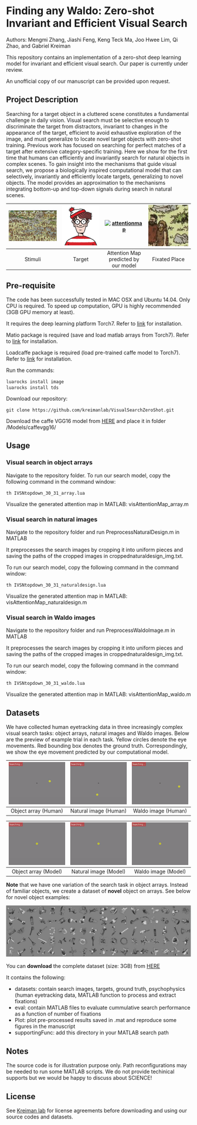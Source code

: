 # Finding any Waldo: Zero-shot Invariant and Efficient Visual Search 

Authors: Mengmi Zhang, Jiashi Feng, Keng Teck Ma, Joo Hwee Lim, Qi Zhao, and Gabriel Kreiman

This repository contains an implementation of a zero-shot deep learning model for invariant and efficient visual search. Our paper is currently under review.

An unofficial copy of our manuscript can be provided upon request.

## Project Description

Searching for a target object in a cluttered scene constitutes a fundamental challenge in daily vision. Visual search must be selective enough to discriminate the target from distractors, invariant to changes in the appearance of the target, efficient to avoid exhaustive exploration of the image, and must generalize to locate novel target objects with zero-shot training. Previous work has focused on searching for perfect matches of a target after extensive category-specific training. Here we show for the first time that humans can efficiently and invariantly search for natural objects in complex scenes. To gain insight into the mechanisms that guide visual search, we propose a biologically inspired computational model that can selectively, invariantly and efficiently locate targets, generalizing to novel objects. The model provides an approximation to the mechanisms integrating bottom-up and top-down signals during search in natural scenes.


| [![Stimuli](sampleimg/cropped_2_1.jpg)](sampleimg/cropped_2_1.jpg)  | [![Target](sampleimg/waldo.JPG)](sampleimg/waldo.JPG) |[![attentionmap](GIF/AM.gif)](GIF/AM.gif)  | [![fixatedplace](GIF/FP.gif)](GIF/FP.gif) |
|:---:|:---:|:---:|:---:|
| Stimuli | Target | Attention Map predicted by our model | Fixated Place | 

## Pre-requisite

The code has been successfully tested in MAC OSX and Ubuntu 14.04. Only CPU is required. To speed up computation, GPU is highly recommended (3GB GPU memory at least). 

It requires the deep learning platform Torch7. Refer to [link](http://torch.ch/docs/getting-started.html) for installation.  

Matio package is required (save and load matlab arrays from Torch7). Refer to [link](https://github.com/soumith/matio-ffi.torch) for installation.

Loadcaffe package is required (load pre-trained caffe model to Torch7). Refer to [link](https://github.com/szagoruyko/loadcaffe) for installation.

Run the commands:
```
luarocks install image
luarocks install tds
```
Download our repository:
```
git clone https://github.com/kreimanlab/VisualSearchZeroShot.git
```

Download the caffe VGG16 model from [HERE](https://drive.google.com/open?id=1AEJse0liaT8uJoLmImqhyJN2y2_6mDsJ) and place it in folder /Models/caffevgg16/

## Usage

### Visual search in object arrays

Navigate to the repository folder. To run our search model, copy the following command in the command window:
```
th IVSNtopdown_30_31_array.lua
```
Visualize the generated attention map in MATLAB: visAttentionMap_array.m

### Visual search in natural images

Navigate to the repository folder and run PreprocessNaturalDesign.m in MATLAB

It preprocesses the search images by cropping it into uniform pieces and saving the paths of the cropped images in croppednaturaldesign_img.txt.

To run our search model, copy the following command in the command window:
```
th IVSNtopdown_30_31_naturaldesign.lua
```
Visualize the generated attention map in MATLAB: visAttentionMap_naturaldesign.m

### Visual search in Waldo images

Navigate to the repository folder and run PreprocessWaldoImage.m in MATLAB

It preprocesses the search images by cropping it into uniform pieces and saving the paths of the cropped images in croppednaturaldesign_img.txt.

To run our search model, copy the following command in the command window:
```
th IVSNtopdown_30_31_waldo.lua
```
Visualize the generated attention map in MATLAB: visAttentionMap_waldo.m

## Datasets

We have collected human eyetracking data in three increasingly complex visual search tasks: object arrays, natural images and Waldo images. Below are the preview of example trial in each task. Yellow circles denote the eye movements. Red bounding box denotes the ground truth. Correspondingly, we show the eye movement predicted by our computational model.

| [![Objectarray](GIF/array_6.gif)](GIF/array_6.gif)  | [![Naturalimage](GIF/naturaldesign_21_subj1.gif)](GIF/naturaldesign_21_subj1.gif) |[![Waldoimage](GIF/waldo_31_subj1.gif)](GIF/waldo_31_subj1.gif)  |
|:---:|:---:|:---:|
| Object array (Human) | Natural image (Human) | Waldo image (Human) |

| [![Objectarray](GIF/array_6_model.gif)](GIF/array_6_model.gif)  | [![Naturalimage](GIF/naturaldesign_21_model.gif)](GIF/naturaldesign_21_model.gif) |[![Waldoimage](GIF/waldo_31_model.gif)](GIF/waldo_31_model.gif)  |
|:---:|:---:|:---:|
| Object array (Model) | Natural image (Model) | Waldo image (Model) |

**Note** that we have one variation of the search task in object arrays. Instead of familiar objects, we create a dataset of **novel** object on arrays. See below for novel object examples:

![Novel objects](sampleimg/montagenovlobj.jpg)

You can **download** the complete dataset (size: 3GB) from [HERE](https://drive.google.com/open?id=19mZ759OlUca-WSodPbHRncnFTH02yi3i)

It contains the following:
- datasets: contain search images, targets, ground truth, psychophysics (human eyetracking data, MATLAB function to process and extract fixations)
- eval: contain MATLAB files to evaluate cummulative search performance as a function of number of fixations
- Plot: plot pre-processed results saved in .mat and reproduce some figures in the manuscript
- supportingFunc: add this directory in your MATLAB search path
   
## Notes

The source code is for illustration purpose only. Path reconfigurations may be needed to run some MATLAB scripts. We do not provide techinical supports but we would be happy to discuss about SCIENCE!

## License

See [Kreiman lab](http://klab.tch.harvard.edu/code/license_agreement.pdf) for license agreements before downloading and using our source codes and datasets.
